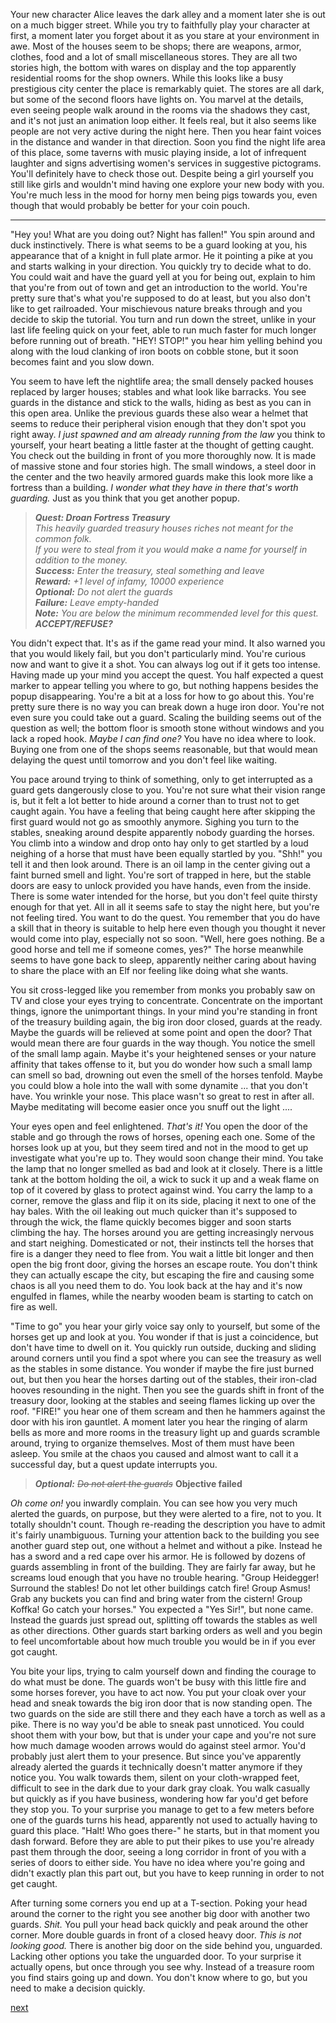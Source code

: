 Your new character Alice leaves the dark alley and a moment later she is out on a much bigger street. While you try to faithfully play your character at first, a moment later you forget about it as you stare at your environment in awe. Most of the houses seem to be shops; there are weapons, armor, clothes, food and a lot of small miscellaneous stores. They are all two stories high, the bottom with wares on display and the top apparently residential rooms for the shop owners. While this looks like a busy prestigious city center the place is remarkably quiet. The stores are all dark, but some of the second floors have lights on. You marvel at the details, even seeing people walk around in the rooms via the shadows they cast, and it's not just an animation loop either. It feels real, but it also seems like people are not very active during the night here. Then you hear faint voices in the distance and wander in that direction. Soon you find the night life area of this place, some taverns with music playing inside, a lot of infrequent laughter and signs advertising women's services in suggestive pictograms. You'll definitely have to check those out. Despite being a girl yourself you still like girls and wouldn't mind having one explore your new body with you. You're much less in the mood for horny men being pigs towards you, even though that would probably be better for your coin pouch.

---

"Hey you! What are you doing out? Night has fallen!" You spin around and duck instinctively. There is what seems to be a guard looking at you, his appearance that of a knight in full plate armor. He it pointing a pike at you and starts walking in your direction. You quickly try to decide what to do. You could wait and have the guard yell at you for being out, explain to him that you're from out of town and get an introduction to the world. You're pretty sure that's what you're supposed to do at least, but you also don't like to get railroaded. Your mischievous nature breaks through and you decide to skip the tutorial. You turn and run down the street, unlike in your last life feeling quick on your feet, able to run much faster for much longer before running out of breath. "HEY! STOP!" you hear him yelling behind you along with the loud clanking of iron boots on cobble stone, but it soon becomes faint and you slow down.

You seem to have left the nightlife area; the small densely packed houses replaced by larger houses; stables and what look like barracks. You see guards in the distance and stick to the walls, hiding as best as you can in this open area. Unlike the previous guards these also wear a helmet that seems to reduce their peripheral vision enough that they don't spot you right away. *I just spawned and am already running from the law* you think to yourself, your heart beating a little faster at the thought of getting caught. You check out the building in front of you more thoroughly now. It is made of massive stone and four stories high. The small windows, a steel door in the center and the two heavily armored guards make this look more like a fortress than a building. *I wonder what they have in there that's worth guarding.* Just as you think that you get another popup.

> ***Quest: Droan Fortress Treasury***  
> *This heavily guarded treasury houses riches not meant for the common folk.*  
> *If you were to steal from it you would make a name for yourself in addition to the money.*  
> ***Success:*** *Enter the treasury, steal something and leave*  
> ***Reward:*** *+1 level of infamy, 10000 experience*  
> ***Optional:*** *Do not alert the guards*  
> ***Failure:*** *Leave empty-handed*  
> ***Note:*** *You are below the minimum recommended level for this quest.*  
> ***ACCEPT/REFUSE?***  

You didn't expect that. It's as if the game read your mind. It also warned you that you would likely fail, but you don't particularly mind. You're curious now and want to give it a shot. You can always log out if it gets too intense. Having made up your mind you accept the quest. You half expected a quest marker to appear telling you where to go, but nothing happens besides the popup disappearing. You're a bit at a loss for how to go about this. You're pretty sure there is no way you can break down a huge iron door. You're not even sure you could take out a guard. Scaling the building seems out of the question as well; the bottom floor is smooth stone without windows and you lack a roped hook. *Maybe I can find one?* You have no idea where to look. Buying one from one of the shops seems reasonable, but that would mean delaying the quest until tomorrow and you don't feel like waiting.

You pace around trying to think of something, only to get interrupted as a guard gets dangerously close to you. You're not sure what their vision range is, but it felt a lot better to hide around a corner than to trust not to get caught again. You have a feeling that being caught here after skipping the first guard would not go as smoothly anymore. Sighing you turn to the stables, sneaking around despite apparently nobody guarding the horses. You climb into a window and drop onto hay only to get startled by a loud neighing of a horse that must have been equally startled by you. "Shh!" you tell it and then look around. There is an oil lamp in the center giving out a faint burned smell and light. You're sort of trapped in here, but the stable doors are easy to unlock provided you have hands, even from the inside. There is some water intended for the horse, but you don't feel quite thirsty enough for that yet. All in all it seems safe to stay the night here, but you're not feeling tired. You want to do the quest. You remember that you do have a skill that in theory is suitable to help here even though you thought it never would come into play, especially not so soon. "Well, here goes nothing. Be a good horse and tell me if someone comes, yes?" The horse meanwhile seems to have gone back to sleep, apparently neither caring about having to share the place with an Elf nor feeling like doing what she wants.

You sit cross-legged like you remember from monks you probably saw on TV and close your eyes trying to concentrate. Concentrate on the important things, ignore the unimportant things. In your mind you're standing in front of the treasury building again, the big iron door closed, guards at the ready. Maybe the guards will be relieved at some point and open the door? That would mean there are four guards in the way though. You notice the smell of the small lamp again. Maybe it's your heightened senses or your nature affinity that takes offense to it, but you do wonder how such a small lamp can smell so bad, drowning out even the smell of the horses tenfold. Maybe you could blow a hole into the wall with some dynamite ... that you don't have. You wrinkle your nose. This place wasn't so great to rest in after all. Maybe meditating will become easier once you snuff out the light ....

Your eyes open and feel enlightened. *That's it!* You open the door of the stable and go through the rows of horses, opening each one. Some of the horses look up at you, but they seem tired and not in the mood to get up investigate what you're up to. They would soon change their mind. You take the lamp that no longer smelled as bad and look at it closely. There is a little tank at the bottom holding the oil, a wick to suck it up and a weak flame on top of it covered by glass to protect against wind. You carry the lamp to a corner, remove the glass and flip it on its side, placing it next to one of the hay bales. With the oil leaking out much quicker than it's supposed to through the wick, the flame quickly becomes bigger and soon starts climbing the hay. The horses around you are getting increasingly nervous and start neighing. Domesticated or not, their instincts tell the horses that fire is a danger they need to flee from. You wait a little bit longer and then open the big front door, giving the horses an escape route. You don't think they can actually escape the city, but escaping the fire and causing some chaos is all you need them to do. You look back at the hay and it's now engulfed in flames, while the nearby wooden beam is starting to catch on fire as well.

"Time to go" you hear your girly voice say only to yourself, but some of the horses get up and look at you. You wonder if that is just a coincidence, but don't have time to dwell on it. You quickly run outside, ducking and sliding around corners until you find a spot where you can see the treasury as well as the stables in some distance. You wonder if maybe the fire just burned out, but then you hear the horses darting out of the stables, their iron-clad hooves resounding in the night. Then you see the guards shift in front of the treasury door, looking at the stables and seeing flames licking up over the roof. "FIRE!" you hear one of them scream and then he hammers against the door with his iron gauntlet. A moment later you hear the ringing of alarm bells as more and more rooms in the treasury light up and guards scramble around, trying to organize themselves. Most of them must have been asleep. You smile at the chaos you caused and almost want to call it a successful day, but a quest update interrupts you.

> ***Optional:*** ~~*Do not alert the guards*~~ **Objective failed**

*Oh come on!* you inwardly complain. You can see how you very much alerted the guards, on purpose, but they were alerted to a fire, not to you. It totally shouldn't count. Though re-reading the description you have to admit it's fairly unambiguous. Turning your attention back to the building you see another guard step out, one without a helmet and without a pike. Instead he has a sword and a red cape over his armor. He is followed by dozens of guards assembling in front of the building. They are fairly far away, but he screams loud enough that you have no trouble hearing. "Group Heidegger! Surround the stables! Do not let other buildings catch fire! Group Asmus! Grab any buckets you can find and bring water from the cistern! Group Koffka! Go catch your horses." You expected a "Yes Sir!", but none came. Instead the guards just spread out, splitting off towards the stables as well as other directions. Other guards start barking orders as well and you begin to feel uncomfortable about how much trouble you would be in if you ever got caught.

You bite your lips, trying to calm yourself down and finding the courage to do what must be done. The guards won't be busy with this little fire and some horses forever, you have to act now. You put your cloak over your head and sneak towards the big iron door that is now standing open. The two guards on the side are still there and they each have a torch as well as a pike. There is no way you'd be able to sneak past unnoticed. You could shoot them with your bow, but that is under your cape and you're not sure how much damage wooden arrows would do against steel armor. You'd probably just alert them to your presence. But since you've apparently already alerted the guards it technically doesn't matter anymore if they notice you. You walk towards them, silent on your cloth-wrapped feet, difficult to see in the dark due to your dark gray cloak. You walk casually but quickly as if you have business, wondering how far you'd get before they stop you. To your surprise you manage to get to a few meters before one of the guards turns his head, apparently not used to actually having to guard this place. "Halt! Who goes there-" he starts, but in that moment you dash forward. Before they are able to put their pikes to use you're already past them through the door, seeing a long corridor in front of you with a series of doors to either side. You have no idea where you're going and didn't exactly plan this part out, but you have to keep running in order to not get caught.

After turning some corners you end up at a T-section. Poking your head around the corner to the right you see another big door with another two guards. *Shit.* You pull your head back quickly and peak around the other corner. More double guards in front of a closed heavy door. *This is not looking good.* There is another big door on the side behind you, unguarded. Lacking other options you take the unguarded door. To your surprise it actually opens, but once through you see why. Instead of a treasure room you find stairs going up and down. You don't know where to go, but you need to make a decision quickly.

[next](ch04.md)